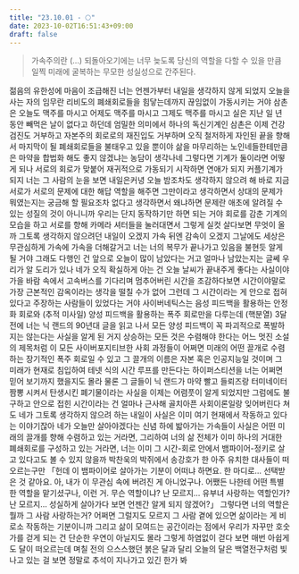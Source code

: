 ```yaml
---
title: "23.10.01 - 🌕"
date: 2023-10-02T16:51:43+09:00
draft: false
---
```


> 가속주의란 (...) 되돌아오기에는 너무 늦도록 당신의 역할을 다할 수 있을 만큼 일찍 미래에 굴복하는 무모한 성실성으로 간주된다.

젊음의 유한성에 마음이 조급해진 너는 언젠가부터 내일을 생각하지 않게 되었지 오늘을 사는 자의 임무란 리비도의 폐쇄회로들을 힘닿는데까지 끊임없이 가동시키는 거야 삼촌은 오늘도 맥주를 마시고 어제도 맥주를 마시고 그제도 맥주를 마시고 실은 지난 일 년 동안 빼먹은 날이 없다고 하던데 엄밀한 의미에서 하나의 독신기계인 삼촌은 이제 건강검진도 거부하고 자본주의 회로로의 재진입도 거부하며 오직 철저하게 자인된 끝을 향해서 마지막이 될 폐쇄회로들을 불태우고 있을 뿐이야 삶을 마무리하는 노인네들한테만큼은 마약을 합법화 해도 좋지 않겠냐는 농담이 생각나네 그렇다면 기계가 둘이라면 어떻게 되나 서로의 회로가 맞붙어 재귀적으로 가동되기 시작하면 연애가 되지 커플기계가 되지 너는 그 사람의 눈을 보면 내일은커녕 오늘 밤조차도 생각하지 않으려 해 바로 지금 서로가 서로의 문제에 대한 해답 역할을 해주면 그만이라고 생각하면서 상대의 문제가 뭐였는지는 궁금해 할 필요조차 없다고 생각하면서 왜냐하면 문제란 애초에 알려질 수 있는 성질의 것이 아니니까 우리는 단지 동작하기만 하면 되는 거야 회로를 감춘 기계의 모습을 하고 서로를 향해 카메라 셔터들을 눌러대면서 그렇게 실컷 살다보면 무엇이 올까 그토록 생각하지 않으려던 내일이 오겠지 가속 뒤엔 감속이 오겠지 그날에도 세상은 무관심하게 가속에 가속을 더해갈거고 너는 너의 복무가 끝나가고 있음을 불현듯 알게 될 거야 그래도 다행인 건 앞으로 오늘이 많이 남았다는 거고 얼마나 남았는지는 글쎄 우리가 알 도리가 있나 네가 오직 확실하게 아는 건 오늘 날씨가 끝내주게 좋다는 사실이야 가을 바람 속에서 고속버스를 기다리며 멈추어버린 시간을 조감하다보면 시간이야말로 가장 근본적인 감옥이라는 생각을 떨칠 수가 없어 그런데 그 시간이라는 게 안으로 접혀 있다고 주장하는 사람들이 있었다는 거야 사이버네틱스는 음성 피드백을 활용하는 안정화 회로와 (추적 미사일) 양성 피드백을 활용하는 폭주 회로만을 다루는데 (핵분열) 3달 전에 너는 닉 랜드의 90년대 글을 읽고 나서 모든 양성 피드백이 꼭 파괴적으로 폭발하지는 않는다는 사실을 알게 된 거지 상승하는 모든 것은 수렴해야 한다는 어느 멋진 소설의 제목처럼 이 모든 사이버포지티브한 사회 과정들이 어쩌면 미래의 어떤 끌개로 수렴하는 장기적인 폭주 회로일 수 있고 그 끌개의 이름은 자본 혹은 인공지능일 것이며 그 미래가 현재로 침입하여 테넷 식의 시간 루프를 만든다는 하이퍼스티션을 너는 어쩌면 믿어 보기까지 했을지도 몰라 물론 그 글들이 닉 랜드가 마약 빨고 들뢰즈랑 터미네이터 짬뽕 시켜서 탄생시킨 폐기물이라는 사실을 이제는 어렴풋이 알게 되었지만 그럼에도 불구하고 안으로 접힌 시간이라는 건 얼마나 근사해 골치아픈 사회이론일랑 잊어버린다 쳐도 네가 그토록 생각하지 않으려 하는 내일이 사실은 이미 여기 현재에서 작동하고 있다는 이야기잖아 네가 오늘만 살아야겠다는 신념 하에 밟아가는 가속들이 사실은 어떤 미래의 끌개를 향해 수렴하고 있는 거라면, 그리하여 너의 삶 전체가 이미 하나의 거대한 폐쇄회로를 구성하고 있는 거라면, 너는 이미 그 시간-회로 안에서 뱀파이어-정키로 살고 있다고도 볼 수 있지 않을까 박찬욱의 박쥐에서 송강호가 한 아주 유치한 대사들이 떠오르는구만 「헌데 이 뱀파이어로 살아가는 기분이 어떠냐 하면요. 한 마디로… 선택받은 것 같아요. 아, 내가 이 무관심 속에 버려진 게 아니었구나. 어쨌든 나한테 어떤 특별한 역할을 맡기셨구나, 이런 거. 무슨 역할이냐? 난 모르지… 유부녀 사랑하는 역할인가? 난 모르지… 성실하게 살아가다 보면 언젠간 알게 되지 않겠어?」 그렇다면 너의 역할은 뭘까 그 사람 사랑하는거? 어쩌면 그럴지도 모르지 그 사람 곁에 있으면 삶이라는 게 비로소 작동하는 기분이니까 그리고 삶이 모여드는 공간이라는 점에서 우리가 자꾸만 호숫가를 걷게 되는 건 단순한 우연이 아닐지도 몰라 그렇게 하염없이 걷다 보면 매번 아쉽게도 달이 떠오르는데 며칠 전의 으스스했던 붉은 달과 달리 오늘의 달은 백열전구처럼 빛나고 있는 걸 보면 정말로 추석이 지나가고 있긴 한가 봐